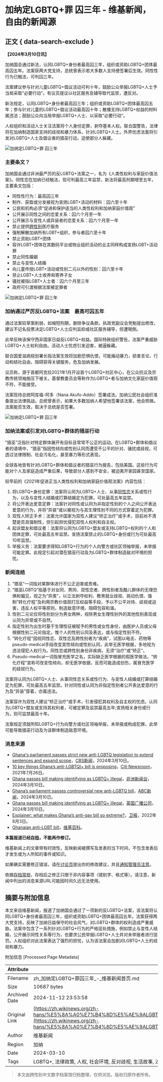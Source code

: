 # 加纳定LGBTQ+罪 囚三年 - 维基新闻，自由的新闻源

## 正文 { data-search-exclude }


**【2024年3月10日讯】**

加纳国会通过新法，认同LGBTQ+身份者最高囚三年，组织或资助LGBTQ+团体最高囚五年。法案获两大党支持，总统曾表示若大多数人支持便签署后生效。同性性行为已触法，可判囚三年。

法案建议参与针对儿童LGBTQ+倡议活动可判十年，鼓励公众举报LGBTQ+人士予当局采取“必要行动”。有议员提议以社区服务及辅导取代监禁，遭反对。

新法规定，认同LGBTQ+身份者最高囚三年；组织或资助LGBTQ+团体最高囚五年；参与针对儿童的LGBTQ+倡议活动最高囚十年；散播支持LGBTQ+权益的材料属违法；鼓励公众向当局举报LGBTQ+人士、以采取“必要行动”。

人权组织和活动人士关注法案将个人身份定罪，剥夺基本人权。联合国警告，法律将在加纳制造国家支持的歧视和暴力体系，针对LGBTQ+人士。外界忧虑法案将引发对LGBTQ+人士及倡议者的猎巫行动，迫使部分人躲藏。

![加纳定LGBTQ+罪 囚三年](https://upload.wikimedia.org/wikipedia/commons/thumb/a/a9/Pupil_washes_hands_during_COVID-19_pandemic_in_Ghana.jpg/250px-Pupil_washes_hands_during_COVID-19_pandemic_in_Ghana.jpg)

### 主要条文？

加纳国会通过非洲最严厉的反LGBTQ+法案之一，名为《人类性权利与家庭价值法案》。同性恋在加纳已经触法，现可判最高三年监禁，新法将最高刑期增至五年，主要条文包括：

- 同性性行为：最高囚三年
- 制作、获取或分发被视为宣扬LGBT+活动的材料：囚六至十年
- 公民和机构必须“促进和保护适当的人类性权利和加纳家庭价值观”
- 公开展示同性之间的恋爱关系：囚六个月至一年
- 公开展示与变性人或异装者的恋爱关系：囚六个月至一年
- 禁止提供[跨性别](https://zh.wikipedia.org/wiki/%E8%B7%A8%E6%80%A7%E5%88%A5 "跨性别")医疗服务
- 强制解散加纳所有LGBT+组织，参与者囚六至十年
- 禁止资助LGBT+团体
- 容许LGBT+团体在其数码平台或物业组织活动的业主同样构成宣扬LGBT+活动罪
- 禁止同性婚姻
- 禁止与变性人结婚
- 向儿童传授LGBT+活动或性别二元以外的性别：囚六至十年
- 禁止LGBT+人士收养和寄养子女
- 骚扰被指LGBT+人士者：囚六个月至三年
- 政府可引渡根据法案被定罪者

![加纳定LGBTQ+罪 囚三年](https://upload.wikimedia.org/wikipedia/commons/thumb/6/6d/Children_learning_to_play_the_local_drum_in_northern_Region_of_Ghana_03.jpg/250px-Children_learning_to_play_the_local_drum_in_northern_Region_of_Ghana_03.jpg)

### 加纳通过严厉反LGBTQ+法案　最高可囚五年

通过法案较草案削弱，如缩短刑期，删除争议条款。执政党副议会党魁提出修改，建议不记名投票决定LGBTQ+人士应判监抑或社区服务辅导，但遭喝倒。

此举反映该保守西非国家日益反LGBTQ+权益。国际特赦组织警告，法案严重威胁LGBTQ+人士权利自由。活动人士忧虑引发迫害，被逼躲藏。

联合国爱滋病规划署长指法案生效将加剧恐惧仇恨，可能煽动暴力，损害言论、行动和结社自由，阻碍获得关键服务，危及加纳发展。

议员称，源于首都阿克拉2021年1月开设首个LGBTQ+社区中心，在公众抗议及宗教传统领袖施压下被关。基督教委员会等称作为LGBTQ+者与加纳文化家庭价值观不符，不能接受。

法案现待总统阿库福-阿多（Nana Akufo-Addo）签署成法。加纳公民社会组织准备提出法律挑战。总统曾表示，如果大多数加纳人希望他签署该法案，他会照做。法案能否生效，取决于总统是否签署。

![加纳定LGBTQ+罪 囚三年](https://upload.wikimedia.org/wikipedia/commons/thumb/0/06/Young_Girls_Strike_a_Pose_-_Busua_-_Ghana_%284737816187%29.jpg/250px-Young_Girls_Strike_a_Pose_-_Busua_-_Ghana_%284737816187%29.jpg)

### 加纳法案或引发对LGBTQ+群体的猎巫行动

“猎巫”泛指针对特定群体展开有目标且常常不公正的运动。在LGBTQ+群体和倡议者的语境中，“猎巫”指因性倾向或性别认同而遭受不公平的针对、骚扰或歧视，可透过法律限制、社会污名化，甚至暴力等形式表现。

全球各地皆有针对LGBTQ+群体和倡议者的猎巫行为报告，包括美国。这些行为可能对个人及家庭造成严重后果，导致部分人感到不安全，被迫离开家园甚至国家。

较早前的《2021年促进正当人类性权利和加纳家庭价值观法案》内容包括：

1. 将LGBTQ+身份定罪：法案将认同为LGBTQ+人士、从事[同性恋](https://zh.wikipedia.org/wiki/%E5%90%8C%E6%80%A7%E6%88%80 "同性恋")关系或性行为，以及与变性人结婚或打算结婚定为犯罪，可处最高五年监禁。
2. 将公开表达爱意定罪：法案针对同性或认同为非指定性别的个人之间公开表达爱意的行为，并将“异装”或以被视为与其生理性别不同的方式穿着定为犯罪。
3. 双性人矫正手术：法案允许国家为双性人建议“矫正治疗”或手术，目前尚不清楚是否具强制性，但引起担忧侵犯双性人权利和自主权。
4. 起诉盟友和倡议者：法案将认同为LGBTQ+盟友或支持LGBTQ+权利的个人和团体定罪，可处最高五年监禁。宣扬法案禁止的LGBTQ+身份或行为可处最高10年监禁。
5. 举报义务：法案要求得知LGBTQ+行为的个人向警方或社区领袖举报，未举报可能定罪。此规定引起对潜在猎巫行动及为LGBTQ+群体制造敌对环境的担忧。

### 新闻连结

1. “猎巫”一词指对某群体进行不公正迫害或责难。
2. “猎巫LGBTQ”指基于对女同、男同、双性恋者、跨性别者及酷儿群体的无理恐惧和偏见，视之为“异类”，以立法剥夺权利、教育就业歧视、挑动仇恨、强制“转化疗程”及利用宗教价值观打压权益等手段，予以不公平对待、歧视或迫害，违反人权平等原则，制造敌意环境、阻碍包容和谐。
3. 性别二元论仅将性别划分为男女两种，视除男女生理性别外的其他性别表现或认同为异常或不自然。
4. 指定性别为出生时基于生理性征被赋予的男性或女性身份，由医护人员或父母根据性别二元论指定。惟个人的性别认同及表达，或与指定性别不符。
5. “转化疗程”因视同性恋、双性恋及跨性别者为“疾病”，试图以电击、药物等pseudo-medical手段改变其性倾向或性别认同，此举无医学根据，多地视为违法侵犯人权行为。同性恋或跨性别身份非疾病，无须“治疗”或“矫正”。
6. Pseudo-medical一词指冒充医学之名，实际缺乏医学根据的假医学做法。“转化疗程”宣称可改变性倾向，却无医学依据，反而可能造成创伤，属冒充医学的歧视行为。

法案将认同为LGBTQ+人士、从事同性恋关系或性行为、与变性人结婚或打算结婚定为犯罪，可处最高五年监禁。针对同性或认同为非指定性别者公开表达爱意的行为及“异装”穿着，亦属违法。

法案容许为双性人建议“矫正治疗”或手术，引发侵犯其权利及自主权的忧虑。认同为LGBTQ+盟友或支持其权利者，可被定罪及监禁最高五年;宣扬相关身份或行为，则可监禁最高十年。

法案规定须就所知LGBTQ+行为向警方或社区领袖举报，未举报或构成犯罪。此举可能导致猎巫行动及为该群体制造敌意环境。

### 消息来源

- [Ghana's parliament passes strict new anti-LGBTQ legislation to extend sentences and expand scope](https://www.cbsnews.com/news/ghana-anti-lgbtq-legislation-passed-by-parliament/)，[CBS新闻](https://zh.wikipedia.org/wiki/CBS%E6%96%B0%E8%81%9E "w:CBS新闻")，2024年3月10日。
- [10 key things Ghana’s anti-LGBTQI+ bill is proposing](https://citinewsroom.com/2021/07/10-key-things-ghanas-anti-lgbtqi-bill-is-proposing/)，[Citi Newsroom](https://zh.wikipedia.org/wiki/Citi_Newsroom "w:Citi Newsroom")，2021年7月26日。
- [Ghana passes bill making identifying as LGBTQ+ illegal](https://www.africanews.com/2024/02/28/ghana-passes-bill-making-identifying-as-lgbtq-illegal//)，[非洲新闻台](https://zh.wikipedia.org/wiki/%E9%9D%9E%E6%B4%B2%E6%96%B0%E8%81%9E%E5%8F%B0 "w:非洲新闻台")，2024年3月10日。
- [Ghana’s parliament passes controversial new anti-LGBTQ bill](https://abcnews.go.com/International/ghanas-parliament-passes-controversial-new-anti-lgbtq-bill/story?id=107667679)，[ABC新闻](https://zh.wikipedia.org/wiki/ABC%E6%96%B0%E8%81%9E "w:ABC新闻")，2024年3月10日。
- [Ghana passes bill making identifying as LGBTQ+ illegal](https://www.bbc.com/news/world-africa-68353437)，[英国广播公司](https://zh.wikipedia.org/wiki/%E8%8B%B1%E5%9C%8B%E5%BB%A3%E6%92%AD%E5%85%AC%E5%8F%B8 "w:英国广播公司")，2024年3月10日。
- [Explainer: what makes Ghana’s anti-gay bill so extreme?](https://www.theguardian.com/global-development/2022/aug/03/explainer-what-makes-ghana-draft-anti-gay-lgbtq-bill-so-extreme)，[卫报](https://zh.wikipedia.org/wiki/%E8%A1%9B%E5%A0%B1 "w:卫报")，2022年8月3日。
- [Ghanaian anti-LGBT bill](https://en.wikipedia.org/wiki/Ghanaian_anti-LGBT_bill)，[维基百科](https://zh.wikipedia.org/wiki/%E7%B6%AD%E5%9F%BA%E7%99%BE%E7%A7%91 "w:维基百科")。

**本篇报道已经[存档](https://zh.wikinews.org/wiki/Wikinews:%E5%AD%98%E6%AA%94%E5%B8%B8%E8%A6%8F "Wikinews:存档常规")，不能再作修订。**

维基新闻上的文章带有时效性，反映新闻被撰写及发表的当下时间，不包含发表后才发生或为人所知的事件或知识。

如果确实需要修正错误，请在[讨论页](https://zh.wikinews.org/w/index.php?title=Talk:%E5%8A%A0%E7%B4%8D%E5%AE%9ALGBTQ%2B%E7%BD%AA_%E5%9B%9A%E4%B8%89%E5%B9%B4&action=edit&redlink=1 "Talk:加纳定LGBTQ+罪 囚三年（页面不存在）")提出你的修改建议，并且[通知管理员注意](https://zh.wikinews.org/wiki/Wikinews:%E7%AE%A1%E7%90%86%E5%91%98%E9%80%9A%E5%91%8A%E6%9D%BF/%E6%96%B0%E8%81%9E%E9%A0%81%E9%9D%A2#修改已保護頁面 "Wikinews:管理员通告板/新闻页面")。

依据[存档常规](https://zh.wikinews.org/wiki/Wikinews:%E5%AD%98%E6%A1%A3%E5%B8%B8%E8%A6%8F "Wikinews:存档常规")，存档后之修正只限于非内容事项（错别字、格式等）。请注意，新闻中列出的消息来源URL可能因时间久远无法使用。

## 摘要与附加信息

<!-- tcd_abstract -->
本文来自维基新闻，报道了加纳国会通过了一项新的反LGBTQ+法案，该法案将认同LGBTQ+身份者最高囚三年，组织或资助LGBTQ+团体最高囚五年。法案获得两大党支持，反映了加纳日益保守的社会风气，对LGBTQ+群体的权利造成严重威胁。法案中包含了一系列针对LGBTQ+行为的严格惩处措施，例如禁止与变性人结婚，公开展示同性关系等行为，也要求公民举报LGBTQ+人士并对未举报者进行惩罚。人权组织对此法案表达了强烈的担忧，认为该法案会加剧对LGBTQ+人士的歧视和暴力。
<!-- tcd_abstract_end -->

附加信息 [Processed Page Metadata]

| Attribute       | Value                                  |
|-----------------|----------------------------------------|
| Filename        | zh_加纳定LGBTQ+罪囚三年_-_维基新闻首页.md                             |
| Size            | 10687 bytes                           |
| Archived Date   | 2024-11-12 23:53:58                             |
| Original Link   | [https://zh.wikinews.org/zh-hans/%E5%8A%A0%E7%B4%8D%E5%AE%9ALGBTQ%2B%E7%BD%AA_%E5%9B%9A%E4%B8%89%E5%B9%B4](https://zh.wikinews.org/zh-hans/%E5%8A%A0%E7%B4%8D%E5%AE%9ALGBTQ%2B%E7%BD%AA_%E5%9B%9A%E4%B8%89%E5%B9%B4)                       |
| Author          | 维基新闻                               |
| Region          | 加纳                               |
| Date            | 2024-03-10                                 |
| Tags            | LGBTQ+, 法律政策, 人权, 社会环境, 反对歧视, 生活故事, 过渡经历, 医疗法律                                 |
>
> 本文由跨性别中文数字档案馆归档整理，仅供浏览。版权归原作者所有。
>